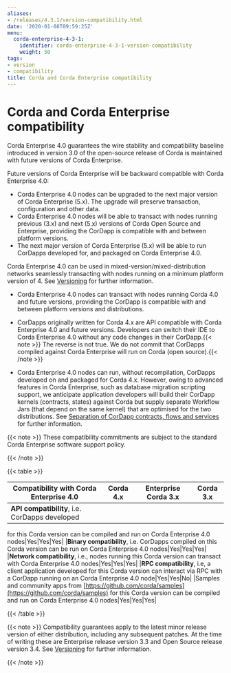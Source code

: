 ```yaml
---
aliases:
- /releases/4.3.1/version-compatibility.html
date: '2020-01-08T09:59:25Z'
menu:
  corda-enterprise-4-3-1:
    identifier: corda-enterprise-4-3-1-version-compatibility
    weight: 50
tags:
- version
- compatibility
title: Corda and Corda Enterprise compatibility
---
```



# Corda and Corda Enterprise compatibility

Corda Enterprise 4.0 guarantees the wire stability and compatibility baseline introduced in version 3.0 of the open-source release of Corda
is maintained with future versions of Corda Enterprise.

Future versions of Corda Enterprise will be backward compatible with Corda Enterprise 4.0:



* Corda Enterprise 4.0 nodes can be upgraded to the next major version of Corda Enterprise (5.x). The upgrade will preserve transaction, configuration and other data.
* Corda Enterprise 4.0 nodes will be able to transact with nodes running previous (3.x) and next (5.x) versions of Corda Open Source and Enterprise,
providing the CorDapp is compatible with and between platform versions.
* The next major version of Corda Enterprise (5.x) will be able to run CorDapps developed for, and packaged on Corda Enterprise 4.0.


Corda Enterprise 4.0 can be used in mixed-version/mixed-distribution networks seamlessly transacting with nodes running on a minimum platform version of 4.
See [Versioning](versioning.md) for further information.



* Corda Enterprise 4.0 nodes can transact with nodes running Corda 4.0 and future versions, providing the CorDapp is compatible with and between platform versions and distributions.
* CorDapps originally written for Corda 4.x are API compatible with Corda Enterprise 4.0 and future versions.
Developers can switch their IDE to Corda Enterprise 4.0 without any code changes in their CorDapp.{{< note >}}
The reverse is not true. We do not commit that CorDapps compiled against Corda Enterprise will run on Corda (open source).{{< /note >}}

* Corda Enterprise 4.0 nodes can run, without recompilation, CorDapps developed on and packaged for Corda 4.x.
However, owing to advanced features in Corda Enterprise, such as database migration scripting support, we anticipate application developers
will build their CorDapp kernels (contracts, states) against Corda but supply separate Workflow Jars (that depend on the same kernel)
that are optimised for the two distributions. See [Separation of CorDapp contracts, flows and services](cordapp-build-systems.md#cordapp-separation-ref) for further information.


{{< note >}}
These compatibility commitments are subject to the standard Corda Enterprise software support policy.

{{< /note >}}

{{< table >}}

|Compatibility with Corda Enterprise 4.0|Corda 4.x|Enterprise Corda 3.x|Corda 3.x|
|-------------------------------------------------|-------------|-----------------------|---------------|
|**API compatibility**, i.e. CorDapps developed
for this Corda version can be compiled and run
on Corda Enterprise 4.0 nodes|Yes|Yes|Yes|
|**Binary compatibility**, i.e. CorDapps
compiled on this Corda version can be run on
Corda Enterprise 4.0 nodes|Yes|Yes|Yes|
|**Network compatibility**, i.e., nodes running
this Corda version can transact with Corda
Enterprise 4.0 nodes|Yes|Yes|Yes|
|**RPC compatibility**, i.e, a client
application developed for this Corda version
can interact via RPC with a CorDapp running on
an Corda Enterprise 4.0 node|Yes|Yes|No|
|Samples and community apps from
[https://github.com/corda/samples](https://github.com/corda/samples) for this Corda
version can be compiled and run on Corda
Enterprise 4.0 nodes|Yes|Yes|Yes|

{{< /table >}}

{{< note >}}
Compatibility guarantees apply to the latest minor release version of either distribution, including any subsequent patches.
At the time of writing these are Enterprise release version 3.3 and Open Source release version 3.4.
See [Versioning](versioning.md) for further information.

{{< /note >}}
